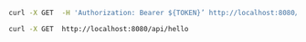 ```bash
curl -X GET  -H 'Authorization: Bearer ${TOKEN}’ http://localhost:8080/api/whoami
```

```bash
curl -X GET  http://localhost:8080/api/hello
```
